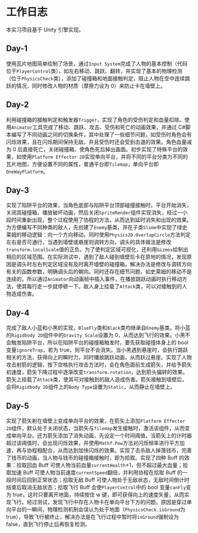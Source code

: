 # 工作日志

本实习项目基于 Unity 引擎实现。

## Day-1

使用瓦片地图简单绘制了场景，通过`Input System`完成了人物的基本控制（代码位于`PlayerControl`类），如左右移动、跳跃、翻转，并实现了基本的物理检测（位于`PhysicsCheck`类），添加了碰撞箱和地面接触判定，阻止人物在空中连续跳跃的情况，同时修改人物的材质（摩擦力设为 0）来防止卡在墙壁上。

## Day-2

利用碰撞箱的接触判定和触发器`Trigger`，实现了角色的受伤判定和血量扣除。使用`Animator`工具完成了移动、跳跃、攻击、受伤和死亡的动画效果，并通过 C#脚本编写了不同动画之间的切换条件，其中处理了一些细节问题，如受伤时角色会有闪烁效果，且在闪烁期间保持无敌，并且受伤时还会受到击退的效果。角色血量减为 0 后直接死亡，关闭碰撞箱，使角色死后掉出画面。初步实现了特殊平台的效果，如使用`Platform Effector 2D`实现单向平台，并将不同的平台分类为不同的瓦片地图，方便设置不同的属性，普通平台即`Tilemap`，单向平台即`OneWayPlatform`。

## Day-3

实现了陷阱平台的效果，当角色底部与陷阱平台顶部碰撞接触时，平台开始消失，关闭其碰撞箱，播放破坏动画，然后关闭`SpriteRender`组件实现消失，经过一小段时间重新出现，整个过程使用了协程的方法，从而达到延时消失和出现的效果。为方便编写不同种类的敌人，先创建了`Enemy`基类，并在子类`Slime`中实现了绿史莱姆的移动逻辑：向一个方向移动，同时使用`Physics2D.OverlapCircle`方法判定左右是否可通行，当遇到墙壁或悬崖则调转方向，调头的具体做法是修改`transform.localScale`值的正负。为了使判定区域可视化，还利用`Gizmos`绘制出相应的区域范围。在实际测试中，遇到了敌人碰到墙壁后卡在原地的情况，发现原因是调头时左右判定区域没有及时离开墙壁的碰撞箱，解决办法是修改与调转方向有关的函数参数，明确调头后的朝向。同时还存在细节问题，如史莱姆的移动不是连续的，所以通过`Animator`向动画帧中插入事件，在播放跳跃动画时执行移动方法，使其每行走一步就停顿一下。敌人身上挂载了`Attack`类，可以对接触到的人物造成伤害。

## Day-4

完成了敌人小蓝和小黑的实现，`BlueFly`类和`Black`类均继承自`Enemy`基类。将小蓝的`Rigidbody 2D`组件中的`Gravity Scale`设置为 0，从而达到飞行的效果。小黑不会触发陷阱平台，所以在陷阱平台的碰撞箱触发时，要先获取碰撞体身上的 bool 变量`ignoreTrap`，若为 true，则平台不会消失。当小黑遇到悬崖时，会执行跳跃相关的方法，获得向上的瞬时力，同时播放跳跃动画，从而跃过悬崖。实现了人物攻击射箭的逻辑，按下空格执行攻击方法时，会在角色面前生成箭矢，并给予箭矢初速度，箭矢下降过程中逐渐改变`transform.rotation`，达到箭头偏转的效果。箭矢上挂载了`Attack`类，使其可对接触到的敌人造成伤害。箭矢接触到墙壁后，会将`Rigidbody 2D`组件上的`Body Type`设置为`Static`，从而静止在墙壁上。

## Day-5

实现了箭矢射在墙壁上变成单向平台的效果，在箭矢上添加`Platform Effector 2D`组件，默认处于关闭状态，当箭矢与`Tilemap`发生接触时，激活该组件，从而变成单向平台。还为箭矢添加了消失动画，先设定一个时间阈值，当箭矢上的计时器超过该阈值时，会出现闪烁效果，并使用`Mathf.Pow`方法对闪烁频率进行平方加速，再与协程相配合，从而达到加快闪烁的效果。实现了击杀敌人掉落钱币，完善了钱币的动画，当人物与钱币的碰撞箱接触时，即为拾取。实现了四种 Buff 的效果：拾取回血 Buff 可使人物当前血量`currentHealth`+1，但不超过最大血量；拾取加速 Buff 可使人物当前速度`currentSpeed`翻倍，并利用协程在拾取 Buff 的一段时间后回到正常状态；拾取无敌 Buff 可使人物处于无敌状态，无敌时间倒计时结束后取消无敌状态；拾取飞行 Buff 会使`PlayerControl`中的 bool 变量`canFly`变为 true，这时只要离开地面，持续按住 w 键，即可获得向上的速度矢量，从而实现飞行。经过测试，发现飞行中存在人物卡在单向平台下方的问题，原因是穿过单向平台的一瞬间，物理检测机制会误认为处于地面（`PhysicsCheck.isGround`为 true），导致飞行被终止，解决办法是在飞行过程中暂时将`isGround`强制设为 false，直到飞行停止后再恢复检测。
